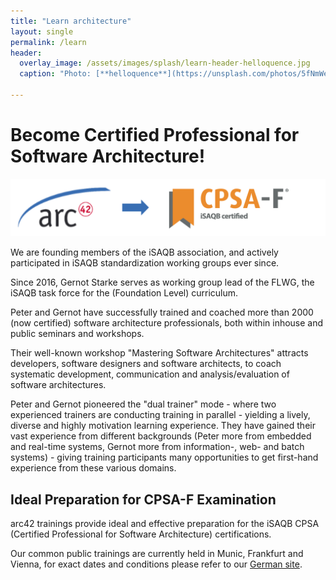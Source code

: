 ```yaml
---
title: "Learn architecture"
layout: single
permalink: /learn
header:
  overlay_image: /assets/images/splash/learn-header-helloquence.jpg
  caption: "Photo: [**helloquence**](https://unsplash.com/photos/5fNmWej4tAA)"

---
```


# Become Certified Professional for Software Architecture!

![](/assets/images/arc42-learn-cpsaf.png)

We are founding members of the iSAQB association, and actively participated
in iSAQB standardization working groups ever since.

Since 2016, Gernot Starke serves as working group lead of the FLWG,
the iSAQB task force for the (Foundation Level) curriculum.

Peter and Gernot have successfully trained and coached more than 2000 (now certified)
software architecture professionals, both within inhouse and public seminars
and workshops.

Their well-known workshop "Mastering Software Architectures" attracts developers,
software designers and software architects, to coach systematic development,
communication and analysis/evaluation of software architectures.

Peter and Gernot pioneered the "dual trainer" mode - where two experienced
trainers are conducting training in parallel - yielding a lively, diverse
and highly motivation learning experience. They have gained their vast experience
from different backgrounds (Peter more from embedded and real-time systems,
  Gernot more from information-, web- and batch systems) - giving
  training participants many opportunities to get first-hand experience
  from these various domains.

## Ideal Preparation for CPSA-F Examination
arc42 trainings provide ideal and effective preparation for
the iSAQB CPSA (Certified Professional for Software Architecture) certifications.

Our common public trainings are currently held in Munic, Frankfurt and Vienna,
for exact dates and conditions please refer to our [German site](http://arc42.de/termine).
